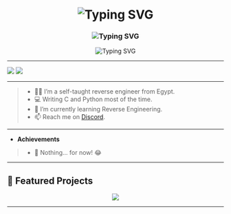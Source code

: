 <h1 align="center">
  <img src="https://readme-typing-svg.herokuapp.com?font=Fira+Code&weight=700&size=28&duration=1000&pause=1000&color=0BA922&center=true&vCenter=true&random=false&width=550&repeat=false&lines=Hi+👋,+I'm+0xilovebits" alt="Typing SVG" />
</h1>

<h3 align="center">
  <img src="https://readme-typing-svg.herokuapp.com?font=Fira+Code&weight=600&size=20&duration=1000&pause=1000&color=0BA922&center=true&vCenter=true&repeat=false&random=false&width=950&lines=A+passionate+Reverse+Engineer+exploring+the+depths+of+binaries+and+systems+%F0%9F%95%B5%E2%80%8D%E2%99%82%EF%B8%8F" alt="Typing SVG" />
</h3>

<p align="center">
  <img src="https://readme-typing-svg.herokuapp.com?font=Fira+Code&weight=500&size=18&duration=3000&pause=1000&color=0BA922&center=true&vCenter=true&random=false&width=450&repeat=false&lines=Welcome+to+my+GitHub+Profile!;Reverse+Engineering+Enthusiast;Malware+Analyst;Always+Learning+%26+Sharing!" alt="Typing SVG" />
</p>

---

![](https://github-profile-summary-cards.vercel.app/api/cards/stats?username=0xilovebits&theme=github_dark)
![](https://github-profile-summary-cards.vercel.app/api/cards/most-commit-language?username=0xilovebits&theme=github_dark)

---

> - 🕵️‍♂️ I’m a self-taught reverse engineer from Egypt.  
> - 💻 Writing C and Python most of the time.  
> - 🌱 I’m currently learning Reverse Engineering.  
> - 📫 Reach me on [Discord](https://discord.com/users/0xilovebits).  

---

- **Achievements**  
> - 🥇 Nothing... for now! 😂  

---

## 🚀 Featured Projects

<p align="center">
  <a href="https://github.com/0xilovebits/x86-emulator-in-c">
    <img src="https://github-readme-stats.vercel.app/api/pin/?username=0xilovebits&repo=x86-emulator-in-c&theme=github_dark" />
  </a>
</p>

---
